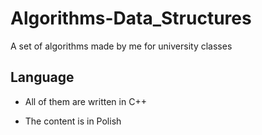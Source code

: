 # Algorithms-Data_Structures
A set of algorithms made by me for university classes

## Language
 - All of them are written in C++

 - The content is in Polish
